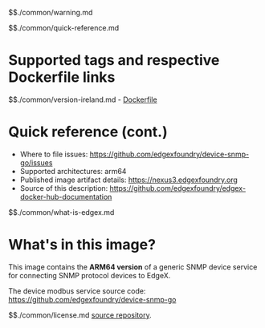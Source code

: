 $$./common/warning.md

$$./common/quick-reference.md

# Supported tags and respective Dockerfile links

$$./common/version-ireland.md
        - [Dockerfile](https://github.com/edgexfoundry/device-snmp-go/blob/v1.3.2/Dockerfile)

# Quick reference (cont.)

- Where to file issues: https://github.com/edgexfoundry/device-snmp-go/issues
- Supported architectures: arm64
- Published image artifact details: https://nexus3.edgexfoundry.org
- Source of this description: https://github.com/edgexfoundry/edgex-docker-hub-documentation

$$./common/what-is-edgex.md

# What's in this image?

This image contains the **ARM64 version** of a generic SNMP device service for connecting SNMP protocol devices to EdgeX.

The device modbus service source code: <https://github.com/edgexfoundry/device-snmp-go>

$$./common/license.md
[source repository](https://github.com/edgexfoundry/device-snmp-go/blob/v1.3.2/Attribution.txt).
